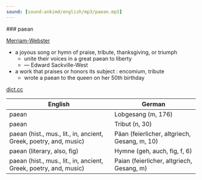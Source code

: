 ```yaml
---
sound: [sound:ankimd/english/mp3/paean.mp3]
---
```


\### paean

[Merriam-Webster](https://www.merriam-webster.com/dictionary/paean)

- a joyous song or hymn of praise, tribute, thanksgiving, or triumph
    - unite their voices in a great paean to liberty
    - — Edward Sackville-West
- a work that praises or honors its subject : encomium, tribute
    - wrote a paean to the queen on her 50th birthday

[dict.cc](https://www.dict.cc/paean)

| English        | German       |
| -------------- | ------------ |
| paean | Lobgesang (m, 176) |
| paean | Tribut (n, 30) |
| paean (hist., mus., lit., in, ancient, Greek, poetry, and, music) | Päan (feierlicher, altgriech, Gesang, m, 10) |
| paean (literary, also, fig) | Hymne (geh, auch, fig, f, 6) |
| paean (hist., mus., lit., in, ancient, Greek, poetry, and, music) | Paian (feierlicher, altgriech, Gesang, m) |

